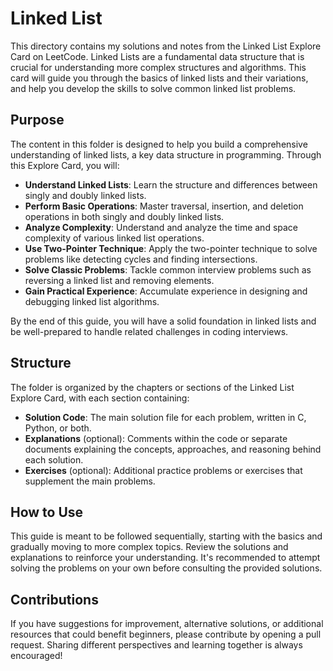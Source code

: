# Linked List

This directory contains my solutions and notes from the Linked List Explore Card on LeetCode. Linked Lists are a fundamental data structure that is crucial for understanding more complex structures and algorithms. This card will guide you through the basics of linked lists and their variations, and help you develop the skills to solve common linked list problems.

## Purpose

The content in this folder is designed to help you build a comprehensive understanding of linked lists, a key data structure in programming. Through this Explore Card, you will:

- **Understand Linked Lists**: Learn the structure and differences between singly and doubly linked lists.
- **Perform Basic Operations**: Master traversal, insertion, and deletion operations in both singly and doubly linked lists.
- **Analyze Complexity**: Understand and analyze the time and space complexity of various linked list operations.
- **Use Two-Pointer Technique**: Apply the two-pointer technique to solve problems like detecting cycles and finding intersections.
- **Solve Classic Problems**: Tackle common interview problems such as reversing a linked list and removing elements.
- **Gain Practical Experience**: Accumulate experience in designing and debugging linked list algorithms.

By the end of this guide, you will have a solid foundation in linked lists and be well-prepared to handle related challenges in coding interviews.

## Structure

The folder is organized by the chapters or sections of the Linked List Explore Card, with each section containing:

- **Solution Code**: The main solution file for each problem, written in C, Python, or both.
- **Explanations** (optional): Comments within the code or separate documents explaining the concepts, approaches, and reasoning behind each solution.
- **Exercises** (optional): Additional practice problems or exercises that supplement the main problems.

## How to Use

This guide is meant to be followed sequentially, starting with the basics and gradually moving to more complex topics. Review the solutions and explanations to reinforce your understanding. It's recommended to attempt solving the problems on your own before consulting the provided solutions.

## Contributions

If you have suggestions for improvement, alternative solutions, or additional resources that could benefit beginners, please contribute by opening a pull request. Sharing different perspectives and learning together is always encouraged!
